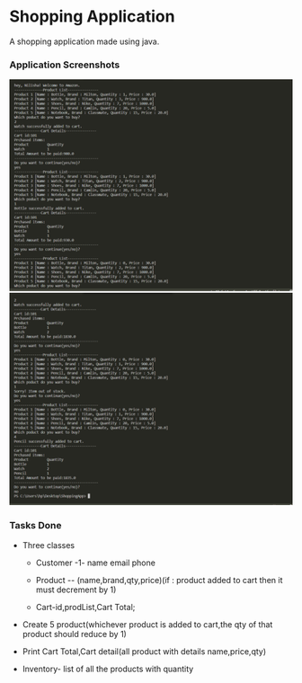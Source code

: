 # Shopping Application
A shopping application made using java.
  
### Application Screenshots

<img src="images/img1.png">

<img src="images/img2.png">

### Tasks Done

- Three classes
    - Customer -1- name email phone

    - Product -- (name,brand,qty,price)(if : product added to cart then it must decrement by 1)

    - Cart-id,prodList,Cart Total;

- Create 5 product(whichever product is added to cart,the qty of that product should reduce by 1)

- Print Cart Total,Cart detail(all product with details name,price,qty)

- Inventory- list of all the products with quantity
